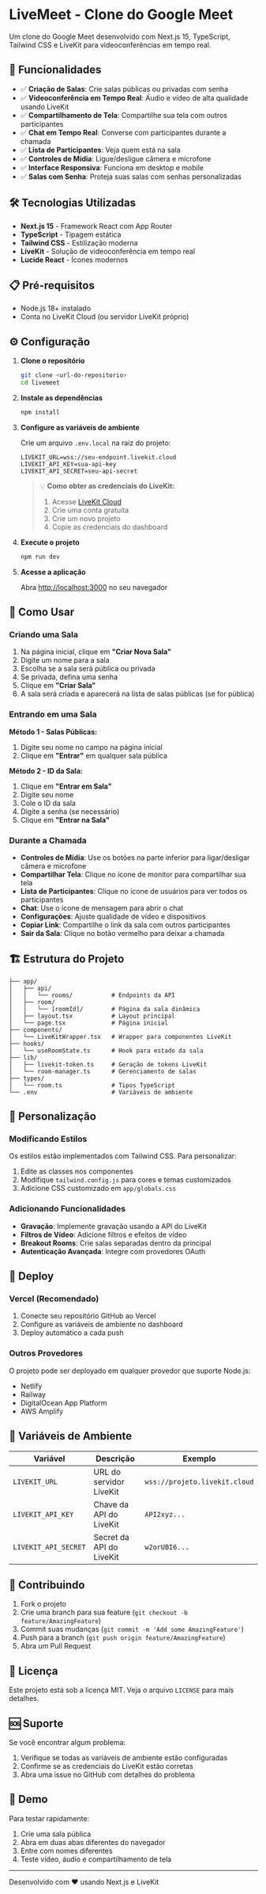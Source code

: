 # LiveMeet - Clone do Google Meet

Um clone do Google Meet desenvolvido com Next.js 15, TypeScript, Tailwind CSS e LiveKit para videoconferências em tempo real.

## 🚀 Funcionalidades

- ✅ **Criação de Salas**: Crie salas públicas ou privadas com senha
- ✅ **Videoconferência em Tempo Real**: Áudio e vídeo de alta qualidade usando LiveKit
- ✅ **Compartilhamento de Tela**: Compartilhe sua tela com outros participantes
- ✅ **Chat em Tempo Real**: Converse com participantes durante a chamada
- ✅ **Lista de Participantes**: Veja quem está na sala
- ✅ **Controles de Mídia**: Ligue/desligue câmera e microfone
- ✅ **Interface Responsiva**: Funciona em desktop e mobile
- ✅ **Salas com Senha**: Proteja suas salas com senhas personalizadas

## 🛠️ Tecnologias Utilizadas

- **Next.js 15** - Framework React com App Router
- **TypeScript** - Tipagem estática
- **Tailwind CSS** - Estilização moderna
- **LiveKit** - Solução de videoconferência em tempo real
- **Lucide React** - Ícones modernos

## 📋 Pré-requisitos

- Node.js 18+ instalado
- Conta no LiveKit Cloud (ou servidor LiveKit próprio)

## ⚙️ Configuração

1. **Clone o repositório**
   ```bash
   git clone <url-do-repositorio>
   cd livemeet
   ```

2. **Instale as dependências**
   ```bash
   npm install
   ```

3. **Configure as variáveis de ambiente**
   
   Crie um arquivo `.env.local` na raiz do projeto:
   ```env
   LIVEKIT_URL=wss://seu-endpoint.livekit.cloud
   LIVEKIT_API_KEY=sua-api-key
   LIVEKIT_API_SECRET=seu-api-secret
   ```

   > 💡 **Como obter as credenciais do LiveKit:**
   > 1. Acesse [LiveKit Cloud](https://cloud.livekit.io)
   > 2. Crie uma conta gratuita
   > 3. Crie um novo projeto
   > 4. Copie as credenciais do dashboard

4. **Execute o projeto**
   ```bash
   npm run dev
   ```

5. **Acesse a aplicação**
   
   Abra [http://localhost:3000](http://localhost:3000) no seu navegador

## 🎯 Como Usar

### Criando uma Sala

1. Na página inicial, clique em **"Criar Nova Sala"**
2. Digite um nome para a sala
3. Escolha se a sala será pública ou privada
4. Se privada, defina uma senha
5. Clique em **"Criar Sala"**
6. A sala será criada e aparecerá na lista de salas públicas (se for pública)

### Entrando em uma Sala

**Método 1 - Salas Públicas:**
1. Digite seu nome no campo na página inicial
2. Clique em **"Entrar"** em qualquer sala pública

**Método 2 - ID da Sala:**
1. Clique em **"Entrar em Sala"**
2. Digite seu nome
3. Cole o ID da sala
4. Digite a senha (se necessário)
5. Clique em **"Entrar na Sala"**

### Durante a Chamada

- **Controles de Mídia**: Use os botões na parte inferior para ligar/desligar câmera e microfone
- **Compartilhar Tela**: Clique no ícone de monitor para compartilhar sua tela
- **Lista de Participantes**: Clique no ícone de usuários para ver todos os participantes
- **Chat**: Use o ícone de mensagem para abrir o chat
- **Configurações**: Ajuste qualidade de vídeo e dispositivos
- **Copiar Link**: Compartilhe o link da sala com outros participantes
- **Sair da Sala**: Clique no botão vermelho para deixar a chamada

## 🏗️ Estrutura do Projeto

```
├── app/
│   ├── api/
│   │   └── rooms/           # Endpoints da API
│   ├── room/
│   │   └── [roomId]/        # Página da sala dinâmica
│   ├── layout.tsx           # Layout principal
│   └── page.tsx             # Página inicial
├── components/
│   └── LiveKitWrapper.tsx   # Wrapper para componentes LiveKit
├── hooks/
│   └── useRoomState.ts      # Hook para estado da sala
├── lib/
│   ├── livekit-token.ts     # Geração de tokens LiveKit
│   └── room-manager.ts      # Gerenciamento de salas
├── types/
│   └── room.ts              # Tipos TypeScript
└── .env                     # Variáveis de ambiente
```

## 🔧 Personalização

### Modificando Estilos

Os estilos estão implementados com Tailwind CSS. Para personalizar:

1. Edite as classes nos componentes
2. Modifique `tailwind.config.js` para cores e temas customizados
3. Adicione CSS customizado em `app/globals.css`

### Adicionando Funcionalidades

- **Gravação**: Implemente gravação usando a API do LiveKit
- **Filtros de Vídeo**: Adicione filtros e efeitos de vídeo
- **Breakout Rooms**: Crie salas separadas dentro da principal
- **Autenticação Avançada**: Integre com provedores OAuth

## 🚀 Deploy

### Vercel (Recomendado)

1. Conecte seu repositório GitHub ao Vercel
2. Configure as variáveis de ambiente no dashboard
3. Deploy automático a cada push

### Outros Provedores

O projeto pode ser deployado em qualquer provedor que suporte Node.js:
- Netlify
- Railway
- DigitalOcean App Platform
- AWS Amplify

## 📝 Variáveis de Ambiente

| Variável | Descrição | Exemplo |
|----------|-----------|---------|
| `LIVEKIT_URL` | URL do servidor LiveKit | `wss://projeto.livekit.cloud` |
| `LIVEKIT_API_KEY` | Chave da API do LiveKit | `API2xyz...` |
| `LIVEKIT_API_SECRET` | Secret da API do LiveKit | `w2orUBI6...` |

## 🤝 Contribuindo

1. Fork o projeto
2. Crie uma branch para sua feature (`git checkout -b feature/AmazingFeature`)
3. Commit suas mudanças (`git commit -m 'Add some AmazingFeature'`)
4. Push para a branch (`git push origin feature/AmazingFeature`)
5. Abra um Pull Request

## 📄 Licença

Este projeto está sob a licença MIT. Veja o arquivo `LICENSE` para mais detalhes.

## 🆘 Suporte

Se você encontrar algum problema:

1. Verifique se todas as variáveis de ambiente estão configuradas
2. Confirme se as credenciais do LiveKit estão corretas
3. Abra uma issue no GitHub com detalhes do problema

## 🎉 Demo

Para testar rapidamente:
1. Crie uma sala pública
2. Abra em duas abas diferentes do navegador
3. Entre com nomes diferentes
4. Teste vídeo, áudio e compartilhamento de tela

---

Desenvolvido com ❤️ usando Next.js e LiveKit
